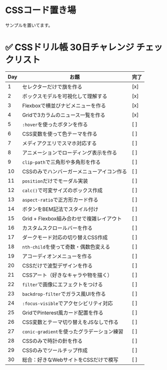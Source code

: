 # CSSコード置き場
サンプルを置いてます。


# ✅ CSSドリル帳 30日チャレンジ チェックリスト

| Day | お題 | 完了 |
|-----|------|------|
| 1 | セレクターだけで旗を作る | [x] |
| 2 | ボックスモデルを可視化して理解する | [x] |
| 3 | Flexboxで横並びナビメニューを作る | [x] |
| 4 | Gridで3カラムのニュース一覧を作る | [x] |
| 5 | `:hover`を使ったボタンを作る | [ ] |
| 6 | CSS変数を使って色テーマを作る | [ ] |
| 7 | メディアクエリでスマホ対応する | [ ] |
| 8 | アニメーションでローディング表示を作る | [ ] |
| 9 | `clip-path`で三角形や多角形を作る | [ ] |
| 10 | CSSのみでハンバーガーメニューアイコン作る | [ ] |
| 11 | `position`だけでモーダル実装 | [ ] |
| 12 | `calc()`で可変サイズのボックス作成 | [ ] |
| 13 | `aspect-ratio`で正方形カード作る | [ ] |
| 14 | ボタンをBEM記法でスタイル付け | [ ] |
| 15 | Grid + Flexbox組み合わせで複雑レイアウト | [ ] |
| 16 | カスタムスクロールバーを作る | [ ] |
| 17 | ダークモード対応の切り替えCSS作成 | [ ] |
| 18 | `nth-child`を使って奇数・偶数色変える | [ ] |
| 19 | アコーディオンメニューを作る | [ ] |
| 20 | CSSだけで波型デザインを作る | [ ] |
| 21 | CSSアート（好きなキャラや物を描く） | [ ] |
| 22 | `filter`で画像にエフェクトをつける | [ ] |
| 23 | `backdrop-filter`でガラス風UIを作る | [ ] |
| 24 | `:focus-visible`でアクセシビリティ対応 | [ ] |
| 25 | GridでPinterest風カード配置を作る | [ ] |
| 26 | CSS変数とテーマ切り替えをJSなしで作る | [ ] |
| 27 | `conic-gradient`を使ったグラデーション練習 | [ ] |
| 28 | CSSのみで時計の針を作る | [ ] |
| 29 | CSSのみでツールチップ作成 | [ ] |
| 30 | 総合：好きなWebサイトをCSSだけで模写 | [ ] |
